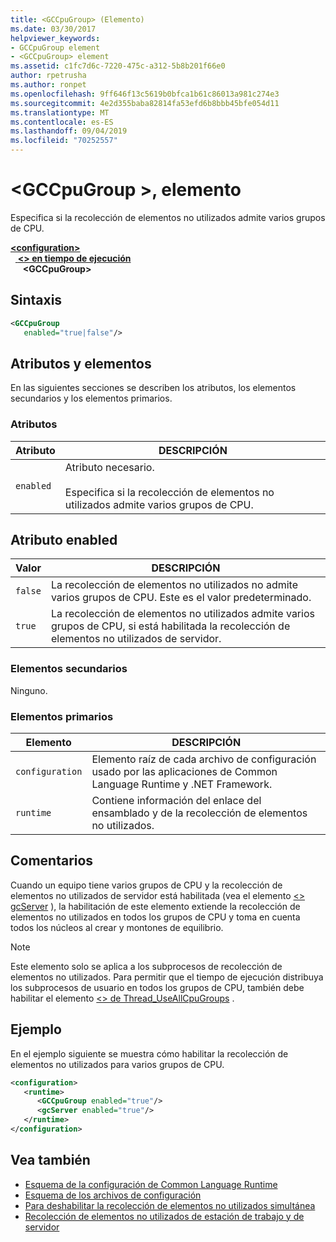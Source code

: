```yaml
---
title: <GCCpuGroup> (Elemento)
ms.date: 03/30/2017
helpviewer_keywords:
- GCCpuGroup element
- <GCCpuGroup> element
ms.assetid: c1fc7d6c-7220-475c-a312-5b8b201f66e0
author: rpetrusha
ms.author: ronpet
ms.openlocfilehash: 9ff646f13c5619b0bfca1b61c86013a981c274e3
ms.sourcegitcommit: 4e2d355baba82814fa53efd6b8bbb45bfe054d11
ms.translationtype: MT
ms.contentlocale: es-ES
ms.lasthandoff: 09/04/2019
ms.locfileid: "70252557"
---
```

# <a name="gccpugroup-element"></a>\<GCCpuGroup >, elemento

Especifica si la recolección de elementos no utilizados admite varios grupos de CPU.

[ **\<configuration>** ](../configuration-element.md)\
&nbsp;&nbsp;[ **\<> en tiempo de ejecución**](runtime-element.md)\
&nbsp;&nbsp;&nbsp;&nbsp; **\<GCCpuGroup>**  

## <a name="syntax"></a>Sintaxis

```xml
<GCCpuGroup
   enabled="true|false"/>
```

## <a name="attributes-and-elements"></a>Atributos y elementos

En las siguientes secciones se describen los atributos, los elementos secundarios y los elementos primarios.

### <a name="attributes"></a>Atributos

|Atributo|DESCRIPCIÓN|
|---------------|-----------------|
|`enabled`|Atributo necesario.<br /><br /> Especifica si la recolección de elementos no utilizados admite varios grupos de CPU.|

## <a name="enabled-attribute"></a>Atributo enabled

|Valor|DESCRIPCIÓN|
|-----------|-----------------|
|`false`|La recolección de elementos no utilizados no admite varios grupos de CPU. Este es el valor predeterminado.|
|`true`|La recolección de elementos no utilizados admite varios grupos de CPU, si está habilitada la recolección de elementos no utilizados de servidor.|

### <a name="child-elements"></a>Elementos secundarios

Ninguno.

### <a name="parent-elements"></a>Elementos primarios

|Elemento|DESCRIPCIÓN|
|-------------|-----------------|
|`configuration`|Elemento raíz de cada archivo de configuración usado por las aplicaciones de Common Language Runtime y .NET Framework.|
|`runtime`|Contiene información del enlace del ensamblado y de la recolección de elementos no utilizados.|

## <a name="remarks"></a>Comentarios

Cuando un equipo tiene varios grupos de CPU y la recolección de elementos no utilizados de servidor está habilitada (vea el elemento [ \<> gcServer](gcserver-element.md) ), la habilitación de este elemento extiende la recolección de elementos no utilizados en todos los grupos de CPU y toma en cuenta todos los núcleos al crear y montones de equilibrio.

> [!NOTE]
> Este elemento solo se aplica a los subprocesos de recolección de elementos no utilizados. Para permitir que el tiempo de ejecución distribuya los subprocesos de usuario en todos los grupos de CPU, también debe habilitar el elemento [ \<> de Thread_UseAllCpuGroups](thread-useallcpugroups-element.md) .

## <a name="example"></a>Ejemplo

En el ejemplo siguiente se muestra cómo habilitar la recolección de elementos no utilizados para varios grupos de CPU.

```xml
<configuration>
   <runtime>
      <GCCpuGroup enabled="true"/>
      <gcServer enabled="true"/>
   </runtime>
</configuration>
```

## <a name="see-also"></a>Vea también

- [Esquema de la configuración de Common Language Runtime](index.md)
- [Esquema de los archivos de configuración](../index.md)
- [Para deshabilitar la recolección de elementos no utilizados simultánea](gcconcurrent-element.md#to-disable-background-garbage-collection)
- [Recolección de elementos no utilizados de estación de trabajo y de servidor](../../../../standard/garbage-collection/fundamentals.md#workstation_and_server_garbage_collection)
